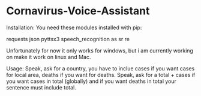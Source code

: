 # Cornavirus-Voice-Assistant
Installation:
You need these modules installed with pip:

requests
json
pyttsx3
speech_recognition as sr
re

Unfortunately for now it only works for windows, but i am currently working on make it work on linux and Mac.

Usage:
Speak, ask for a country, you have to inclue cases if you want cases for local area, deaths if you want for deaths.
Speak, ask for a total + cases if you want cases in total (globally) and if you want deaths in total your sentence must include total.


